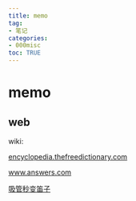 ```yaml
---
title: memo
tag: 
- 笔记
categories:
- 000misc
toc: TRUE
---
```

<h1 id="memo">memo</h1>
<h2 id="web">web</h2>
<p>wiki:</p>
<p><a href="http://encyclopedia.thefreedictionary.com/">encyclopedia.thefreedictionary.com</a></p>
<p><a href="https://www.answers.com/">www.answers.com</a></p>
<p><a href="https://www.sohu.com/a/230583209_614840">吸管秒变笛子</a></p>
